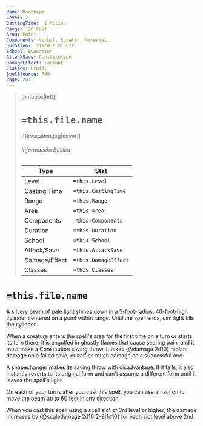 ```yaml
---
Name: Moonbeam
Level: 2
CastingTime:  1 Action 
Range: 120 Feet
Area: Point
Components: Verbal, Somatic, Material, 
Duration:  Timed 1 minute
School: Evocation
AttackSave: Constitution
DamageEffect: radiant
Classes: Druid, 
SpellSource: PHB
Page: 261
---
```


>[!infobox|left]
># `=this.file.name`
>![[Evocation.jpg|cover]]
> ###### Información Basica
> Type |  Stat |
> ---|---|
> Level | `=this.Level` |
> Casting Time | `=this.CastingTime` |
> Range | `=this.Range` |
> Area | `=this.Area` |
> Components | `=this.Components` |
> Duration | `=this.Duration` |
> School | `=this.School` |
> Attack/Save | `=this.AttackSave` |
> Damage/Effect | `=this.DamageEffect` |
> Classes | `=this.Classes` |

# `=this.file.name`
A silvery beam of pale light shines down in a 5-foot-radius, 40-foot-high cylinder centered on a point within range. Until the spell ends, dim light fills the cylinder.

When a creature enters the spell&#x27;s area for the first time on a turn or starts its turn there, it is engulfed in ghostly flames that cause searing pain, and it must make a Constitution saving throw. It takes {@damage 2d10} radiant damage on a failed save, or half as much damage on a successful one.

A shapechanger makes its saving throw with disadvantage. If it fails, it also instantly reverts to its original form and can&#x27;t assume a different form until it leaves the spell&#x27;s light.

On each of your turns after you cast this spell, you can use an action to move the beam up to 60 feet in any direction.



 


 


 


 


When you cast this spell using a spell slot of 3rd level or higher, the damage increases by {@scaledamage 2d10|2-9|1d10} for each slot level above 2nd. 